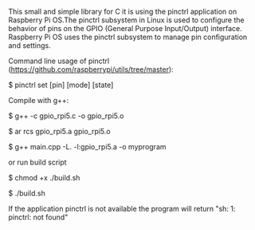 This small and simple library for C it is using the pinctrl application on Raspberry Pi OS.The pinctrl subsystem in Linux is used to configure the behavior of pins on the GPIO (General Purpose Input/Output) interface. 
Raspberry Pi OS uses the pinctrl subsystem to manage pin configuration and settings.

Command line usage of pinctrl (https://github.com/raspberrypi/utils/tree/master): 

$ pinctrl set [pin] [mode] [state]

Compile with g++:

$ g++ -c gpio_rpi5.c -o gpio_rpi5.o

$ ar rcs gpio_rpi5.a gpio_rpi5.o

$ g++ main.cpp -L. -l:gpio_rpi5.a -o myprogram

or run build script 

$ chmod +x ./build.sh

$ ./build.sh

If the application pinctrl is not available the program will return "sh: 1: pinctrl: not found"
